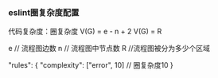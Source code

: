 ### eslint圈复杂度配置
代码复杂度：圈复杂度
V(G) = e - n + 2
V(G) = R

e // 流程图边数
n // 流程图中节点数
R //流程图被分为多少个区域

"rules": {
  "complexity": ["error", 10] // 圈复杂度10
}